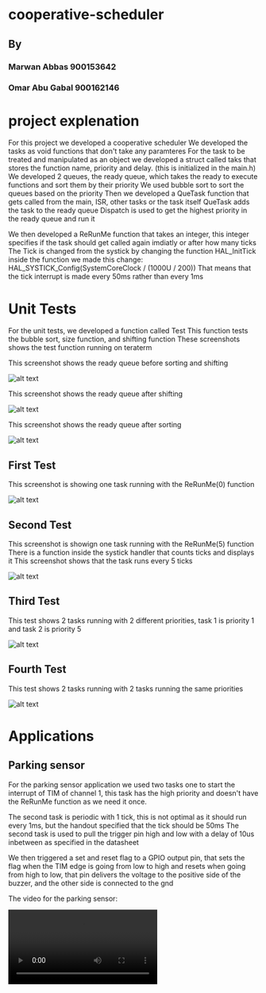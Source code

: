 # cooperative-scheduler

## By
### Marwan Abbas 900153642
### Omar Abu Gabal 900162146

# project explenation

For this project we developed a cooperative scheduler
We developed the tasks as void functions that don't take any paramteres
For the task to be treated and manipulated as an object we developed a struct called taks that stores the function name, priority and delay. (this is initialized in the main.h)
We developed 2 queues, the ready queue, which takes the ready to execute functions and sort them by their priority
We used bubble sort to sort the queues based on the priority
Then we developed a QueTask function that gets called from the main, ISR, other tasks or the task itself
QueTask adds the task to the ready queue
Dispatch is used to get the highest priority in the ready queue and run it

We then developed a ReRunMe function that takes an integer, this integer specifies if the task should get called again imdiatly or after how many ticks
The Tick is changed from the systick by changing the function HAL_InitTick
inside the function we made this change: HAL_SYSTICK_Config(SystemCoreClock / (1000U / 200))
That means that the tick interrupt is made every 50ms rather than every 1ms

# Unit Tests

For the unit tests, we developed a function called Test
This function tests the bubble sort, size function, and shifting function
These screenshots shows the test function running on teraterm

This screenshot shows the ready queue before sorting and shifting

![alt text](https://github.com/marwaneltoukhy/cooperative-scheduler/blob/main/beforeShifting.png)

This screenshot shows the ready queue after shifting

![alt text](https://github.com/marwaneltoukhy/cooperative-scheduler/blob/main/afterShifting.png)

This screenshot shows the ready queue after sorting

![alt text](https://github.com/marwaneltoukhy/cooperative-scheduler/blob/main/afterSorting.png)


## First Test

This screenshot is showing one task running with the ReRunMe(0) function

![alt text](https://github.com/marwaneltoukhy/cooperative-scheduler/blob/main/test1.png)

## Second Test

This screenshot is showign one task running with the ReRunMe(5) function
There is a function inside the systick handler that counts ticks and displays it
This screenshot shows that the task runs every 5 ticks

![alt text](https://github.com/marwaneltoukhy/cooperative-scheduler/blob/main/test2.png)

## Third Test

This test shows 2 tasks running with 2 different priorities, task 1 is priority 1 and task 2 is priority 5

![alt text](https://github.com/marwaneltoukhy/cooperative-scheduler/blob/main/2TasksDifferentPrioritySameDelay.png)

## Fourth Test

This test shows 2 tasks running with 2 tasks running the same priorities

![alt text](https://github.com/marwaneltoukhy/cooperative-scheduler/blob/main/samePriority.png)


# Applications

## Parking sensor

For the parking sensor application we used two tasks one to start the interrupt of TIM of channel 1, this task has the high priority and doesn't have
the ReRunMe function as we need it once.

The second task is periodic with 1 tick, this is not optimal as it should run every 1ms, but the handout specified that the tick should be 50ms
The second task is used to pull the trigger pin high and low with a delay of 10us inbetween as specified in the datasheet

We then triggered a set and reset flag to a GPIO output pin, that sets the flag when the TIM edge is going from low to high
and resets when going from high to low, that pin delivers the voltage to the positive side of the buzzer, and the other side is connected to the gnd

The video for the parking sensor:

![alt text](https://github.com/marwaneltoukhy/cooperative-scheduler/blob/main/parkingSensor.mp4)
